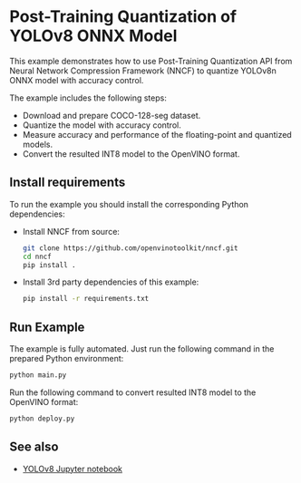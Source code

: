 # Post-Training Quantization of YOLOv8 ONNX Model

This example demonstrates how to use Post-Training Quantization API from Neural Network Compression Framework (NNCF) to quantize YOLOv8n ONNX model
with accuracy control.

The example includes the following steps:

- Download and prepare COCO-128-seg dataset.
- Quantize the model with accuracy control.
- Measure accuracy and performance of the floating-point and quantized models.
- Convert the resulted INT8 model to the OpenVINO format.

## Install requirements

To run the example you should install the corresponding Python dependencies:

- Install NNCF from source:

    ```bash
    git clone https://github.com/openvinotoolkit/nncf.git
    cd nncf
    pip install .
    ```

- Install 3rd party dependencies of this example:

    ```bash
    pip install -r requirements.txt
    ```

## Run Example

The example is fully automated. Just run the following command in the prepared Python environment:

```bash
python main.py
```

Run the following command to convert resulted INT8 model to the OpenVINO format:

```bash
python deploy.py
```

## See also

- [YOLOv8 Jupyter notebook](https://github.com/openvinotoolkit/openvino_notebooks/tree/master/notebooks/yolov8-optimization)
